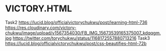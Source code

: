 # VICTORY.HTML
Task2
https://lucid.blog/officialvictorychukwu/post/learning-html-736
https://res.cloudinary.com/victory-chukwu/image/upload/v1567354030/FB_IMG_15673539165375007_kdqqgm.jpg
https://twitter.com/torychukwu/status/1168172557880713216
Task3
https://lucid.blog/officialvictorychukwu/post/css-beautifies-html-72b
